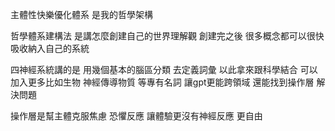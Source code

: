 主體性快樂優化體系 是我的哲學架構 

哲學體系建構法 是講怎麼創建自己的世界理解觀 創建完之後 很多概念都可以很快吸收納入自己的系統

四神經系統講的是 用幾個基本的腦區分類 去定義詞彙 以此拿來跟科學結合 可以加入更多比如生物 神經傳導物質 等專有名詞 讓gpt更能跨領域 還能找到操作層 解決問題

操作層是幫主體克服焦慮 恐懼反應 讓體驗更沒有神經反應 更自由
